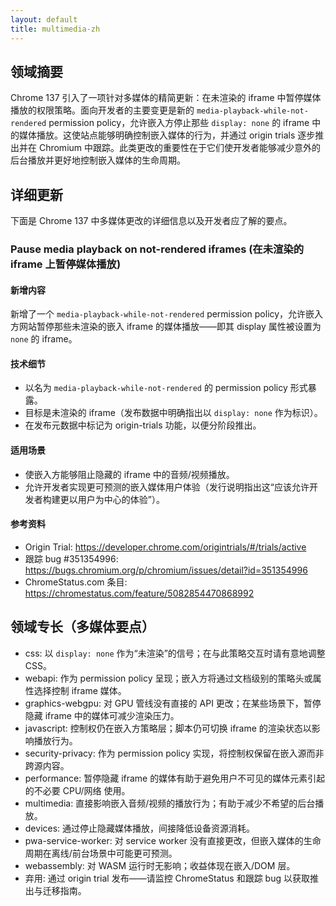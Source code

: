 ```yaml
---
layout: default
title: multimedia-zh
---
```


## 领域摘要

Chrome 137 引入了一项针对多媒体的精简更新：在未渲染的 iframe 中暂停媒体播放的权限策略。面向开发者的主要变更是新的 `media-playback-while-not-rendered` permission policy，允许嵌入方停止那些 `display: none` 的 iframe 中的媒体播放。这使站点能够明确控制嵌入媒体的行为，并通过 origin trials 逐步推出并在 Chromium 中跟踪。此类更改的重要性在于它们使开发者能够减少意外的后台播放并更好地控制嵌入媒体的生命周期。

## 详细更新

下面是 Chrome 137 中多媒体更改的详细信息以及开发者应了解的要点。

### Pause media playback on not-rendered iframes (在未渲染的 iframe 上暂停媒体播放)

#### 新增内容
新增了一个 `media-playback-while-not-rendered` permission policy，允许嵌入方网站暂停那些未渲染的嵌入 iframe 的媒体播放——即其 display 属性被设置为 `none` 的 iframe。

#### 技术细节
- 以名为 `media-playback-while-not-rendered` 的 permission policy 形式暴露。
- 目标是未渲染的 iframe（发布数据中明确指出以 `display: none` 作为标识）。
- 在发布元数据中标记为 origin-trials 功能，以便分阶段推出。

#### 适用场景
- 使嵌入方能够阻止隐藏的 iframe 中的音频/视频播放。
- 允许开发者实现更可预测的嵌入媒体用户体验（发行说明指出这“应该允许开发者构建更以用户为中心的体验”）。

#### 参考资料
- Origin Trial: https://developer.chrome.com/origintrials/#/trials/active
- 跟踪 bug #351354996: https://bugs.chromium.org/p/chromium/issues/detail?id=351354996
- ChromeStatus.com 条目: https://chromestatus.com/feature/5082854470868992

## 领域专长（多媒体要点）

- css: 以 `display: none` 作为“未渲染”的信号；在与此策略交互时请有意地调整 CSS。
- webapi: 作为 permission policy 呈现；嵌入方将通过文档级别的策略头或属性选择控制 iframe 媒体。
- graphics-webgpu: 对 GPU 管线没有直接的 API 更改；在某些场景下，暂停隐藏 iframe 中的媒体可减少渲染压力。
- javascript: 控制权仍在嵌入方策略层；脚本仍可切换 iframe 的渲染状态以影响播放行为。
- security-privacy: 作为 permission policy 实现，将控制权保留在嵌入源而非跨源内容。
- performance: 暂停隐藏 iframe 的媒体有助于避免用户不可见的媒体元素引起的不必要 CPU/网络 使用。
- multimedia: 直接影响嵌入音频/视频的播放行为；有助于减少不希望的后台播放。
- devices: 通过停止隐藏媒体播放，间接降低设备资源消耗。
- pwa-service-worker: 对 service worker 没有直接更改，但嵌入媒体的生命周期在离线/前台场景中可能更可预测。
- webassembly: 对 WASM 运行时无影响；收益体现在嵌入/DOM 层。
- 弃用: 通过 origin trial 发布——请监控 ChromeStatus 和跟踪 bug 以获取推出与迁移指南。
